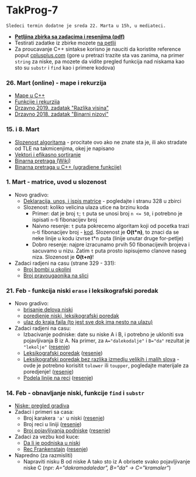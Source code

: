 # TakProg-7

```
Sledeci termin dodatne je sreda 22. Marta u 15h, u mediateci.
```

- [**Petljina zbirka sa zadacima i resenjima (pdf)**](https://petljamediastorage.blob.core.windows.net/root/Media/Default/Kursevi/Zbirka/Zbirka1cpp.pdf)
- Testirati zadatke iz zbirke mozete [na petlji](https://petlja.org/biblioteka/r/kursevi/Zbirka)
- Za proucavanje C++ sintakse korisno je nauciti da koristite reference poput [cplusplus.com](https://cplusplus.com/reference/) (gore u pretrazi trazite sta vas zanima, na primer `string` za niske, pa mozete da vidite pregled funkcija nad niskama kao sto su `substr` i `find` kao i primere kodova)

### 26. Mart (online) - mape i rekurzija
- [Mape u C++](/primeri/mape.cpp)
- [Funkcije i rekurzija](/primeri/funkcije.cpp)
- [Drzavno 2019. zadatak "Razlika visina"](/resenja_zadataka/razlika_visina.cpp)
- [Drzavno 2018. zadatak "Binarni nizovi"](/resenja_zadataka/binari_nizovi.cpp)

### 15. i 8. Mart
- [Slozenost algoritama](https://www.codeblog.rs/clanci.php?p=klase_slozenosti_algoritama) - procitate ovo ako ne znate sta je, ili ako stradate od TLE na takmicenjima, okej je napisano
- [Vektori i efikasno sortiranje](/materijali/primeri/vektori.cpp)
- [Binarna pretraga (Wiki)](https://sr.wikipedia.org/wiki/Бинарна_претрага) 
- [Binarna pretraga u C++ (ugradjene funkcije)](/materijali/primeri/lower_bound.cpp)

### 1. Mart - matrice, uvod u slozenost
- Novo gradivo:
    - [Deklaracija, unos, i ispis matrice](/materijali//primeri/matrice.cpp) - pogledajte i stranu 328 u zbirci
    - Slozenost: koliko velicina ulaza utice na brzinu koda
        - Primer: dat je broj `t`; `t` puta se unosi broj `n <= 50`, i potrebno je ispisati `n`-ti fibonacijev broj
        - Naivno resenje: `t` puta pokrecemo algoritam koji od pocetka trazi `n`-ti fibonacijev broj - [kod](/materijali/primeri/fibonaci_spor.cpp). Slozenost je **O(t*n)**, to znaci da se neke linije u kodu izvrse t*n puta (linije unutar druge for-petlje)
        - Dobro resenje: najpre izracunamo prvih 50 fibonacijevih brojeva i sacuvamo u nizu. Zatim `t` puta prosto ispisujemo clanove naseg niza. Slozenost je **O(t+n)**!
- Zadaci radjeni na casu (strane 329 - 331):
    - [Broj bombi u okolini](https://petlja.org/biblioteka/r/Zbirka/broj_bombi_u_okolini)
    - [Broj pravougaonika na slici](https://petlja.org/biblioteka/r/Zbirka/broj_pravougaonika_na_slici)

### 21. Feb - funkcija niski `erase` i leksikografski poredak
- Novo gradivo: 
    - [brisanje delova niski](/materijali/niske_pregled.md#funkcija-erase)
    - [poredjenje niski, leksikografski poredak](/materijali/niske_pregled.md#poredjenje-niski)
    - [ulaz do kraja fajla (to jest sve dok ima nesto na ulazu)](/materijali/primeri/unos_do_kraja_ulaza.cpp)
- Zadaci radjeni na casu: 
    - Izbacivanje podniske: date su niske A i B, i potrebno je ukloniti sva pojavljivanja B iz A. Na primer, za `A="dalekodalje"` i `B="da"` rezultat je `"lekolje"` ([resenje](/resenja_zadataka/izbacivanje_podniske.cpp)) 
    - [Leksikografski poredak](https://petlja.org/biblioteka/r/Zbirka/leksikografski_poredak) ([resenje](/resenja_zadataka/leks_poredak.cpp))
    - [Leksikografski poredak bez razlika izmedju velikih i malih slova](https://petlja.org/biblioteka/r/Zbirka/leksikografski_poredak_velikamala) - ovde je potrebno korisitit `tolower` ili `toupper`, pogledajte materijale za poredjenje! ([resenje](/resenja_zadataka/leks_poredak_2.cpp))
    - [Podela linije na reci](https://petlja.org/biblioteka/r/Zbirka/podela_linije_na_reci) ([resenje](/resenja_zadataka/podela_na_reci.cpp))

### 14. Feb - obnavljanje niski, funkcije `find` i `substr`
- [Niske: pregled gradiva](/materijali/niske_pregled.md)
- Zadaci i primeri sa casa:
    - Broj karakera `'a'` u niski ([resenje](/resenja_zadataka/broj_karaktera_a_niske.cpp))
    - Broj reci u liniji ([resenje](/resenja_zadataka/broj_reci_u_liniji.cpp))
    - [Broj pojavljivanja podniske](https://petlja.org/biblioteka/r/Zbirka/broj_pojavljivanja_podniske) ([resenje](/resenja_zadataka/sva_pojavljivanja_reci_u_niski.cpp))
- Zadaci za vezbu kod kuce:
    - [Da li je podniska u niski](https://petlja.org/biblioteka/r/Zbirka/da_li_je_podniska)
    - [Rec Frankenstajn](https://petlja.org/biblioteka/r/Zbirka/rec_frankenstajn) ([resenje](/resenja_zadataka/frankenstain.cpp))
- Napredno (za razmisliti)
    - Napraviti nisku B od niske A tako sto iz A obrisete svako pojavljivanje niske C (*npr: A="dakramadaledar", B="da" -> C="kramaler"*)